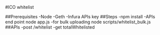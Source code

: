 #ICO whitelist

##Prerequisites
-Node
-Geth
-Infura APIs key
##Steps
-npm install
-APIs end point node app.js
-for bulk uploading node scripts/whitelist_bulk.js
##APIs
-post /whitelist
-get totalWhitelisted
